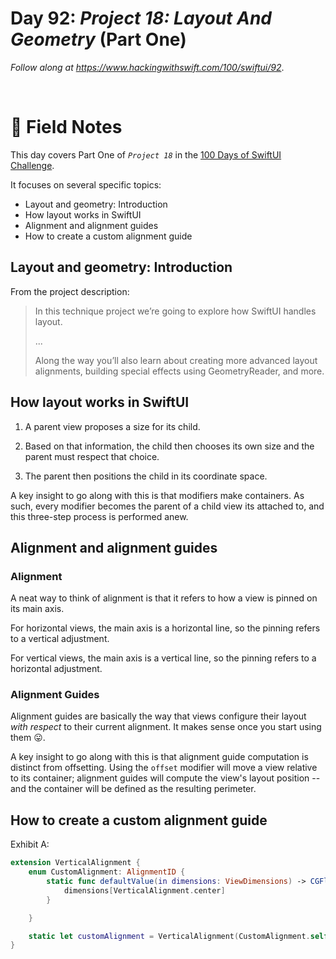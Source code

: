# Day 92: _Project 18: Layout And Geometry_ (Part One)

_Follow along at https://www.hackingwithswift.com/100/swiftui/92_.

<br/>


# 📒 Field Notes

This day covers Part One of _`Project 18`_ in the [100 Days of SwiftUI Challenge](https://www.hackingwithswift.com/100/swiftui/92).

It focuses on several specific topics:

- Layout and geometry: Introduction
- How layout works in SwiftUI
- Alignment and alignment guides
- How to create a custom alignment guide



## Layout and geometry: Introduction

From the project description:

> In this technique project we’re going to explore how SwiftUI handles layout.
>
> ...
>
> Along the way you’ll also learn about creating more advanced layout alignments, building special effects using GeometryReader, and more.



## How layout works in SwiftUI

1. A parent view proposes a size for its child.

2. Based on that information, the child then chooses its own size and the parent must respect that choice.

3. The parent then positions the child in its coordinate space.


A key insight to go along with this is that modifiers make containers. As such, every modifier becomes the parent of a child view its attached to, and this three-step process is performed anew.


## Alignment and alignment guides

### Alignment

A neat way to think of alignment is that it refers to how a view is pinned on its main axis.

For horizontal views, the main axis is a horizontal line, so the pinning refers to a vertical adjustment.

For vertical views, the main axis is a vertical line, so the pinning refers to a horizontal adjustment.


### Alignment Guides

Alignment guides are basically the way that views configure their layout _with respect_ to their current alignment. It makes sense once you start using them 😛.

A key insight to go along with this is that alignment guide computation is distinct from offsetting. Using the `offset` modifier will move a view relative to its container; alignment guides will compute the view's layout position -- and the container will be defined as the resulting perimeter.


## How to create a custom alignment guide

Exhibit A:

```swift
extension VerticalAlignment {
    enum CustomAlignment: AlignmentID {
        static func defaultValue(in dimensions: ViewDimensions) -> CGFloat {
            dimensions[VerticalAlignment.center]
        }

    }

    static let customAlignment = VerticalAlignment(CustomAlignment.self)
}

```
